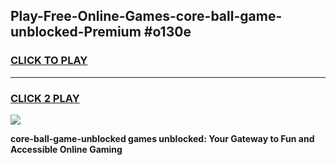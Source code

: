 
## Play-Free-Online-Games-core-ball-game-unblocked-Premium #o130e
<h3>
<a href="https://premium.freeplayer.one?title=core-ball-game-unblocked&ref=8M">CLICK TO PLAY</a></h3>
<hr>

<h3>
<a href="https://premium.freeplayer.one?title=core-ball-game-unblocked&ref=8M">CLICK 2 PLAY</a>
  
</h3>

<a href="https://premium.freeplayer.one?title=core-ball-game-unblocked&ref=8M"><img src="https://clearcache.store/games.png"></a>


**core-ball-game-unblocked games unblocked: Your Gateway to Fun and Accessible Online Gaming**
